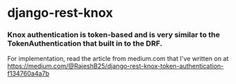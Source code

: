# django-rest-knox
### Knox authentication is token-based and is very similar to the TokenAuthentication that built in to the DRF.

For implementation, read the article from medium.com that I've written on at https://medium.com/@RajeshB25/django-rest-knox-token-authentication-f134760a4a7b
